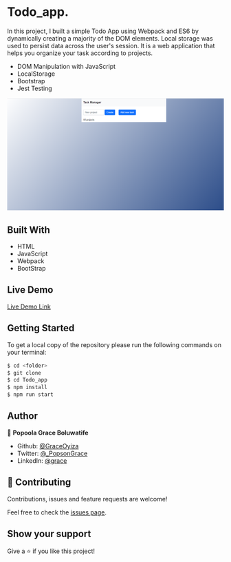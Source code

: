 # Todo_app.

In this project, I built a simple Todo App using Webpack and ES6 by dynamically creating a majority of the DOM elements. Local storage was used to persist data across the user's session. It is a web application that helps you organize your task according to projects.

- DOM Manipulation with JavaScript
- LocalStorage
- Bootstrap
- Jest Testing

![screenshot](./todo.png)

## Built With

- HTML
- JavaScript
- Webpack
- BootStrap

## Live Demo

[Live Demo Link](https://zealous-gates-ddd3d1.netlify.app/)

## Getting Started

To get a local copy of the repository please run the following commands on your terminal:

```bash
$ cd <folder>
$ git clone
$ cd Todo_app
$ npm install
$ npm run start
```

## Author

👤 **Popoola Grace Boluwatife**

- Github: [@GraceOyiza](https://github.com/GraceOyiza)
- Twitter: [@\_PopsonGrace](https://twitter.com/_PopsonGrace)
- LinkedIn: [@grace](https://www.linkedin.com/in/grace-popoola)

## 🤝 Contributing

Contributions, issues and feature requests are welcome!

Feel free to check the [issues page](https://github.com/GraceOyiza/Todo_app/issues).

## Show your support

Give a ⭐️ if you like this project!
